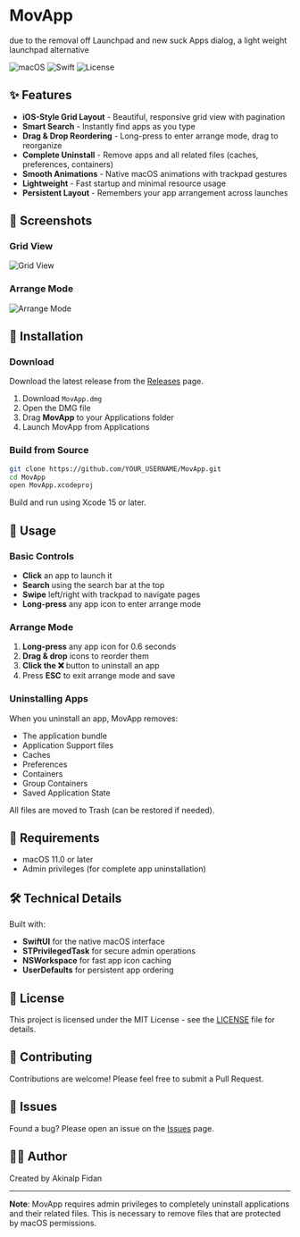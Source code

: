 # MovApp

due to the removal off Launchpad and new suck Apps dialog, a light weight launchpad alternative

![macOS](https://img.shields.io/badge/macOS-11.0+-blue.svg)
![Swift](https://img.shields.io/badge/Swift-5.9-orange.svg)
![License](https://img.shields.io/badge/license-MIT-green.svg)

## ✨ Features

- **iOS-Style Grid Layout** - Beautiful, responsive grid view with pagination
- **Smart Search** - Instantly find apps as you type
- **Drag & Drop Reordering** - Long-press to enter arrange mode, drag to reorganize
- **Complete Uninstall** - Remove apps and all related files (caches, preferences, containers)
- **Smooth Animations** - Native macOS animations with trackpad gestures
- **Lightweight** - Fast startup and minimal resource usage
- **Persistent Layout** - Remembers your app arrangement across launches

## 📸 Screenshots

### Grid View
![Grid View](screenshots/grid-view.png)

### Arrange Mode
![Arrange Mode](screenshots/arrange-view.png)

## 🚀 Installation

### Download

Download the latest release from the [Releases](../../releases) page.

1. Download `MovApp.dmg`
2. Open the DMG file
3. Drag **MovApp** to your Applications folder
4. Launch MovApp from Applications

### Build from Source

```bash
git clone https://github.com/YOUR_USERNAME/MovApp.git
cd MovApp
open MovApp.xcodeproj
```

Build and run using Xcode 15 or later.

## 🎯 Usage

### Basic Controls

- **Click** an app to launch it
- **Search** using the search bar at the top
- **Swipe** left/right with trackpad to navigate pages
- **Long-press** any app icon to enter arrange mode

### Arrange Mode

1. **Long-press** any app icon for 0.6 seconds
2. **Drag & drop** icons to reorder them
3. **Click the ❌** button to uninstall an app
4. Press **ESC** to exit arrange mode and save

### Uninstalling Apps

When you uninstall an app, MovApp removes:
- The application bundle
- Application Support files
- Caches
- Preferences
- Containers
- Group Containers
- Saved Application State

All files are moved to Trash (can be restored if needed).

## 🔧 Requirements

- macOS 11.0 or later
- Admin privileges (for complete app uninstallation)

## 🛠 Technical Details

Built with:
- **SwiftUI** for the native macOS interface
- **STPrivilegedTask** for secure admin operations
- **NSWorkspace** for fast app icon caching
- **UserDefaults** for persistent app ordering

## 📝 License

This project is licensed under the MIT License - see the [LICENSE](LICENSE) file for details.

## 🤝 Contributing

Contributions are welcome! Please feel free to submit a Pull Request.

## 🐛 Issues

Found a bug? Please open an issue on the [Issues](../../issues) page.

## 👨‍💻 Author

Created by Akinalp Fidan

---

**Note**: MovApp requires admin privileges to completely uninstall applications and their related files. This is necessary to remove files that are protected by macOS permissions.
